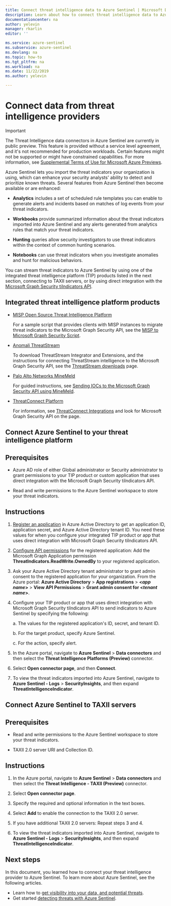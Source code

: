 ```yaml
---
title: Connect threat intelligence data to Azure Sentinel | Microsoft Docs
description: Learn about how to connect threat intelligence data to Azure Sentinel.
documentationcenter: na
author: yelevin
manager: rkarlin
editor: ''

ms.service: azure-sentinel
ms.subservice: azure-sentinel
ms.devlang: na
ms.topic: how-to
ms.tgt_pltfrm: na
ms.workload: na
ms.date: 11/22/2019
ms.author: yelevin

---
```

# Connect data from threat intelligence providers

> [!IMPORTANT]
> The Threat Intelligence data connectors in Azure Sentinel are currently in public preview.
> This feature is provided without a service level agreement, and it's not recommended for production workloads. Certain features might not be supported or might have constrained capabilities. 
> For more information, see [Supplemental Terms of Use for Microsoft Azure Previews](https://azure.microsoft.com/support/legal/preview-supplemental-terms/).

Azure Sentinel lets you import the threat indicators your organization is using, which can enhance your security analysts' ability to detect and prioritize known threats. Several features from Azure Sentinel then become available or are enhanced:

- **Analytics** includes a set of scheduled rule templates you can enable to generate alerts and incidents based on matches of log events from your threat indicators.

- **Workbooks** provide summarized information about the threat indicators imported into Azure Sentinel and any alerts generated from analytics rules that match your threat indicators.

- **Hunting** queries allow security investigators to use threat indicators within the context of common hunting scenarios.

- **Notebooks** can use threat indicators when you investigate anomalies and hunt for malicious behaviors.

You can stream threat indicators to Azure Sentinel by using one of the integrated threat intelligence platform (TIP) products listed in the next section, connecting to TAXII servers, or by using direct integration with the [Microsoft Graph Security tiIndicators API](https://aka.ms/graphsecuritytiindicators).

## Integrated threat intelligence platform products

- [MISP Open Source Threat Intelligence Platform](https://www.misp-project.org/)
    
    For a sample script that provides clients with MISP instances to migrate threat indicators to the Microsoft Graph Security API, see the [MISP to Microsoft Graph Security Script](https://github.com/microsoftgraph/security-api-solutions/tree/master/Samples/MISP).

- [Anomali ThreatStream](https://www.anomali.com/products/threatstream)

    To download ThreatStream Integrator and Extensions, and the instructions for connecting ThreatStream intelligence to the Microsoft Graph Security API, see the [ThreatStream downloads](https://ui.threatstream.com/downloads) page.

- [Palo Alto Networks MineMeld](https://www.paloaltonetworks.com/products/secure-the-network/subscriptions/minemeld)
    
    For guided instructions, see [Sending IOCs to the Microsoft Graph Security API using MineMeld](https://live.paloaltonetworks.com/t5/MineMeld-Articles/Sending-IOCs-to-the-Microsoft-Graph-Security-API-using-MineMeld/ta-p/258540).

- [ThreatConnect Platform](https://threatconnect.com/solution/)

    For information, see [ThreatConnect Integrations](https://threatconnect.com/integrations/) and look for Microsoft Graph Security API on the page.


## Connect Azure Sentinel to your threat intelligence platform

## Prerequisites  

- Azure AD role of either Global administrator or Security administrator to grant permissions to your TIP product or custom application that uses direct integration with the Microsoft Graph Security tiIndicators API.

- Read and write permissions to the Azure Sentinel workspace to store your threat indicators.

## Instructions

1. [Register an application](/graph/auth-v2-service#1-register-your-app) in Azure Active Directory to get an application ID, application secret, and Azure Active Directory tenant ID. You need these values for when you configure your integrated TIP product or app that uses direct integration with Microsoft Graph Security tiIndicators API.

2. [Configure API permissions](/graph/auth-v2-service#2-configure-permissions-for-microsoft-graph) for the registered application: Add the Microsoft Graph Application permission **ThreatIndicators.ReadWrite.OwnedBy** to your registered application.

3. Ask your Azure Active Directory tenant administrator to grant admin consent to the registered application for your organization. From the Azure portal: **Azure Active Directory** > **App registrations** > **\<_app name_>** > **View API Permissions** > **Grant admin consent for \<_tenant name_>**.

4. Configure your TIP product or app that uses direct integration with Microsoft Graph Security tiIndicators API to send indicators to Azure Sentinel by specifying the following:
    
    a. The values for the registered application's ID, secret, and tenant ID.
    
    b. For the target product, specify Azure Sentinel.
    
    c. For the action, specify alert.

5. In the Azure portal, navigate to **Azure Sentinel** > **Data connectors** and then select the **Threat Intelligence Platforms (Preview)** connector.

6. Select **Open connector page**, and then **Connect**.

7. To view the threat indicators imported into Azure Sentinel, navigate to **Azure Sentinel - Logs** > **SecurityInsights**, and then expand **ThreatIntelligenceIndicator**.

## Connect Azure Sentinel to TAXII servers

## Prerequisites  

- Read and write permissions to the Azure Sentinel workspace to store your threat indicators.

- TAXII 2.0 server URI and Collection ID.

## Instructions

1. In the Azure portal, navigate to **Azure Sentinel** > **Data connectors** and then select the **Threat Intelligence - TAXII (Preview)** connector.

2. Select **Open connector page**.

3. Specify the required and optional information in the text boxes.

4. Select **Add** to enable the connection to the TAXII 2.0 server.

5. If you have additional TAXII 2.0 servers: Repeat steps 3 and 4.

6. To view the threat indicators imported into Azure Sentinel, navigate to **Azure Sentinel - Logs** > **SecurityInsights**, and then expand **ThreatIntelligenceIndicator**.

## Next steps

In this document, you learned how to connect your threat intelligence provider to Azure Sentinel. To learn more about Azure Sentinel, see the following articles.

- Learn how to [get visibility into your data, and potential threats](quickstart-get-visibility.md).
- Get started [detecting threats with Azure Sentinel](tutorial-detect-threats.md).
